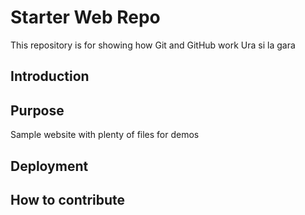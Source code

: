 # Starter Web Repo

This repository is for showing how Git and GitHub work
Ura si la gara

## Introduction

## Purpose

Sample website with plenty of files for demos

## Deployment

## How to contribute